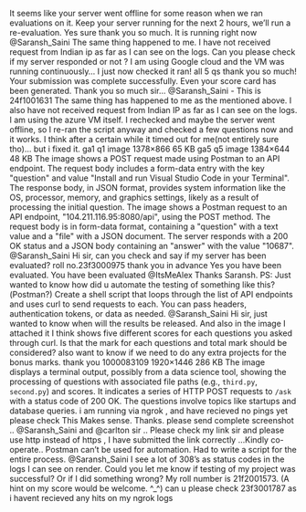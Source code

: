 It seems like your server went offline for some reason when we ran evaluations on it. Keep your server running for the next 2 hours, we’ll run a re-evaluation.
Yes sure thank you so much. It is running right now
@Saransh_Saini The same thing happened to me. I have not received request from Indian ip as far as I can see on the logs. Can you please check if my server responded or not ? I am using Google cloud and the VM was running continuously…
I just now checked it ran! all 5 qs thank you so much!
Your submission was complete successfully. Even your score card has been generated.
Thank you so much sir…
@Saransh_Saini - This is 24f1001631 The same thing has happened to me as the mentioned above. I also have not received request from Indian IP as far as I can see on the logs. I am using the azure VM itself. I rechecked and maybe the server went offline, so I re-ran the script anyway and checked a few questions now and it works. I think after a certain while it timed out for me(not entirely sure tho)… but i fixed it. ga1 q1 image 1378×866 65 KB ga5 q5 image 1384×644 48 KB
The image shows a POST request made using Postman to an API endpoint. The request body includes a form-data entry with the key "question" and value "Install and run Visual Studio Code in your Terminal". The response body, in JSON format, provides system information like the OS, processor, memory, and graphics settings, likely as a result of processing the initial question.
The image shows a Postman request to an API endpoint, "104.211.116.95:8080/api", using the POST method. The request body is in form-data format, containing a "question" with a text value and a "file" with a JSON document. The server responds with a 200 OK status and a JSON body containing an "answer" with the value "10687".
@Saransh_Saini Hi sir, can you check and say if my server has been evaluated? roll no.23f3000975 thank you in advance
Yes you have been evaluated.
You have been evaluated @ItsMeAlex
Thanks Saransh. PS: Just wanted to know how did u automate the testing of something like this?(Postman?)
Create a shell script that loops through the list of API endpoints and uses curl to send requests to each. You can pass headers, authentication tokens, or data as needed.
@Saransh_Saini Hi sir, just wanted to know when will the results be released. And also in the image I attached it I think shows five different scores for each questions you asked through curl. Is that the mark for each questions and total mark should be considered? also want to know if we need to do any extra projects for the bonus marks. thank you 1000083109 1920×1446 286 KB
The image displays a terminal output, possibly from a data science tool, showing the processing of questions with associated file paths (e.g., `third.py`, `second.py`) and scores. It indicates a series of HTTP POST requests to `/ask` with a status code of 200 OK. The questions involve topics like startups and database queries.
i am running via ngrok , and have recieved no pings yet please check
This Makes sense. Thanks.
please send complete screenshot ..
@Saransh_Saini and @carlton sir .. Please check my link sir and please use http instead of https , I have submitted the link correctly …Kindly co-operate..
Postman can’t be used for automation. Had to write a script for the entire process.
@Saransh_Saini I see a lot of 308’s as status codes in the logs I can see on render. Could you let me know if testing of my project was successful? Or if I did something wrong? My roll number is 21f2001573. (A hint on my score would be welcome. ^_^)
can u please check 23f3001787 as i havent recieved any hits on my ngrok logs
